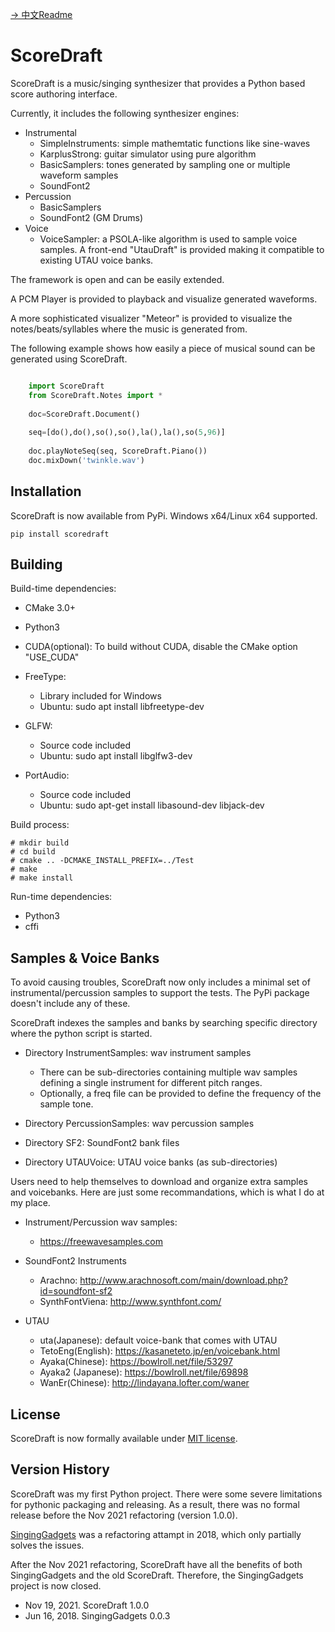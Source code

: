 [-> 中文Readme](README_cn.md)

# ScoreDraft

ScoreDraft is a music/singing synthesizer that provides a Python based 
score authoring interface. 

Currently, it includes the following synthesizer engines:

* Instrumental
	- SimpleInstruments: simple mathemtatic functions like sine-waves
	- KarplusStrong: guitar simulator using pure algorithm
	- BasicSamplers: tones generated by sampling one or multiple waveform samples
	- SoundFont2
* Percussion
	- BasicSamplers
	- SoundFont2 (GM Drums)
* Voice
	- VoiceSampler: a PSOLA-like algorithm is used to sample voice samples. A front-end "UtauDraft" is provided making it compatible to existing UTAU voice banks.

The framework is open and can be easily extended.

A PCM Player is provided to playback and visualize generated waveforms.

A more sophisticated visualizer "Meteor" is provided to visualize the notes/beats/syllables where the music is generated from.

The following example shows how easily a piece of musical sound can be generated using ScoreDraft.

```Python

	import ScoreDraft
	from ScoreDraft.Notes import *
	
	doc=ScoreDraft.Document()
	
	seq=[do(),do(),so(),so(),la(),la(),so(5,96)]
	
	doc.playNoteSeq(seq, ScoreDraft.Piano())
	doc.mixDown('twinkle.wav')

```


## Installation
ScoreDraft is now available from PyPi. Windows x64/Linux x64 supported.

```
pip install scoredraft
```


## Building

Build-time dependencies:

* CMake 3.0+
* Python3
* CUDA(optional): To build without CUDA, disable the CMake option "USE_CUDA"
* FreeType: 
	- Library included for Windows
	- Ubuntu: sudo apt install libfreetype-dev
	
* GLFW: 
	- Source code included
	- Ubuntu: sudo apt install libglfw3-dev

* PortAudio:
	- Source code included
	- Ubuntu: sudo apt-get install libasound-dev libjack-dev	

Build process:

```
# mkdir build
# cd build
# cmake .. -DCMAKE_INSTALL_PREFIX=../Test
# make
# make install
```

Run-time dependencies:

* Python3 
* cffi

## Samples & Voice Banks

To avoid causing troubles, ScoreDraft now only includes a minimal set of instrumental/percussion samples to support the tests. The PyPi package doesn't include any of these.

ScoreDraft indexes the samples and banks by searching specific directory where the python script is started.

* Directory InstrumentSamples: wav instrument samples
	- There can be sub-directories containing multiple wav samples defining a single instrument for different pitch ranges.
	- Optionally, a freq file can be provided to define the frequency of the sample tone.

* Directory PercussionSamples: wav percussion samples
* Directory SF2: SoundFont2 bank files
* Directory UTAUVoice: UTAU voice banks (as sub-directories)

Users need to help themselves to download and organize extra samples and voicebanks. Here are just some recommandations, which is what I do at my place.

* Instrument/Percussion wav samples:
	- https://freewavesamples.com

* SoundFont2 Instruments
	- Arachno: http://www.arachnosoft.com/main/download.php?id=soundfont-sf2
	- SynthFontViena: http://www.synthfont.com/

* UTAU
	- uta(Japanese): default voice-bank that comes with UTAU
	- TetoEng(English): https://kasaneteto.jp/en/voicebank.html
	- Ayaka(Chinese): https://bowlroll.net/file/53297
	- Ayaka2 (Japanese): https://bowlroll.net/file/69898
	- WanEr(Chinese): http://lindayana.lofter.com/waner



## License

ScoreDraft is now formally available under [MIT license](https://choosealicense.com/licenses/mit/).


## Version History

ScoreDraft was my first Python project. There were some severe limitations for pythonic packaging and releasing.
As a result, there was no formal release before the Nov 2021 refactoring (version 1.0.0).

[SingingGadgets](https://pypi.org/project/singinggadgets/) was a refactoring attampt in 2018, 
which only partially solves the issues. 

After the Nov 2021 refactoring, ScoreDraft have all the benefits of both SingingGadgets and the old ScoreDraft.
Therefore, the SingingGadgets project is now closed.

* Nov 19, 2021. ScoreDraft 1.0.0
* Jun 16, 2018. SingingGadgets 0.0.3




